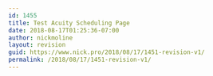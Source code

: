 ```yaml
---
id: 1455
title: Test Acuity Scheduling Page
date: 2018-08-17T01:25:36-07:00
author: nickmoline
layout: revision
guid: https://www.nick.pro/2018/08/17/1451-revision-v1/
permalink: /2018/08/17/1451-revision-v1/
---
```

